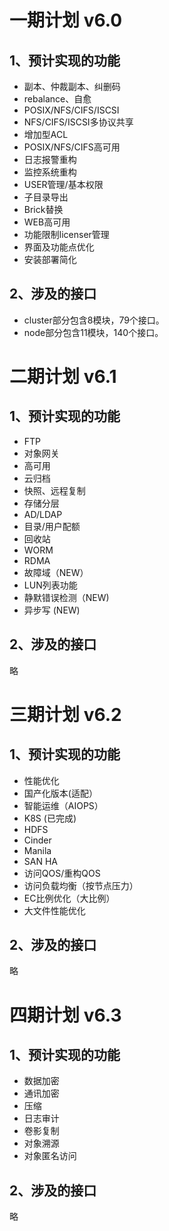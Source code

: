 # 一期计划 v6.0

## 1、预计实现的功能
- 副本、仲裁副本、纠删码
- rebalance、自愈
- POSIX/NFS/CIFS/ISCSI
- NFS/CIFS/ISCSI多协议共享
- 增加型ACL
- POSIX/NFS/CIFS高可用
- 日志报警重构
- 监控系统重构
- USER管理/基本权限
- 子目录导出
- Brick替换
- WEB高可用
- 功能限制licenser管理
- 界面及功能点优化
- 安装部署简化

## 2、涉及的接口
- cluster部分包含8模块，79个接口。
- node部分包含11模块，140个接口。


# 二期计划 v6.1

## 1、预计实现的功能
- FTP
- 对象网关
- 高可用
- 云归档
- 快照、远程复制
- 存储分层
- AD/LDAP
- 目录/用户配额
- 回收站
- WORM
- RDMA
- 故障域（NEW）
- LUN列表功能
- 静默错误检测（NEW)
- 异步写 (NEW)

## 2、涉及的接口
略


# 三期计划 v6.2

## 1、预计实现的功能
- 性能优化
- 国产化版本(适配）
- 智能运维（AIOPS）
- K8S (已完成)
- HDFS
- Cinder
- Manila
- SAN HA
- 访问QOS/重构QOS
- 访问负载均衡（按节点压力）
- EC比例优化（大比例）
- 大文件性能优化

## 2、涉及的接口
略


# 四期计划 v6.3

## 1、预计实现的功能
- 数据加密
- 通讯加密
- 压缩
- 日志审计
- 卷影复制
- 对象溯源
- 对象匿名访问

## 2、涉及的接口
略